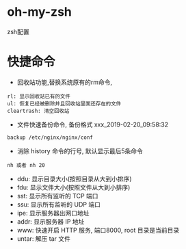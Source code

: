 # oh-my-zsh
zsh配置
# 快捷命令
- 回收站功能,替换系统原有的rm命令,
```
rl: 显示回收站已有的文件
ul: 恢复已经被删除并且回收站里面还存在的文件
cleartrash: 清空回收站
```
- 文件快速备份命令, 备份格式 xxx_2019-02-20_09:58:32
```
backup /etc/nginx/nginx/conf
```
- 消除 history 命令的行号, 默认显示最后5条命令
```
nh 或者 nh 20
```
- ddu: 显示目录大小(按照目录从大到小排序)
- fdu: 显示文件大小(按照文件从大到小排序)
- sst: 显示所有监听的 TCP 端口
- ssu: 显示所有监听的 UDP 端口
- ipe: 显示服务器出网口地址
- addr: 显示服务器 IP 地址
- www: 快速开启 HTTP 服务, 端口8000, root 目录是当前目录
- untar: 解压 tar 文件

